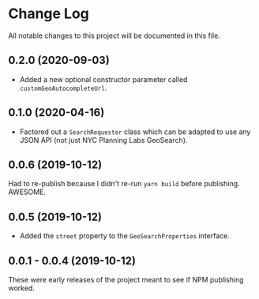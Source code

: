 # Change Log

All notable changes to this project will be documented in this file.

## 0.2.0 (2020-09-03)

* Added a new optional constructor parameter called `customGeoAutocompleteUrl`.

## 0.1.0 (2020-04-16)

* Factored out a `SearchRequester` class which can be adapted to use
  any JSON API (not just NYC Planning Labs GeoSearch).

## 0.0.6 (2019-10-12)

Had to re-publish because I didn't re-run `yarn build` before publishing. AWESOME.

## 0.0.5 (2019-10-12)

* Added the `street` property to the `GeoSearchProperties` interface.

## 0.0.1 - 0.0.4 (2019-10-12)

These were early releases of the project meant to see if NPM publishing worked.

